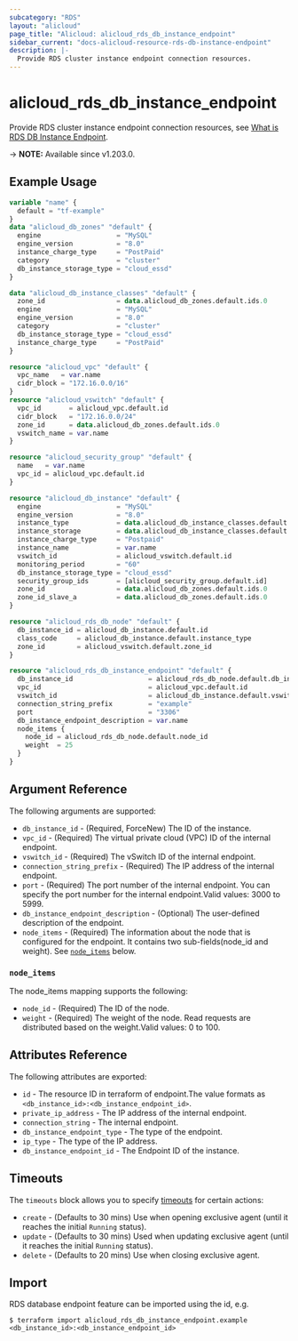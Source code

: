 ```yaml
---
subcategory: "RDS"
layout: "alicloud"
page_title: "Alicloud: alicloud_rds_db_instance_endpoint"
sidebar_current: "docs-alicloud-resource-rds-db-instance-endpoint"
description: |-
  Provide RDS cluster instance endpoint connection resources.
---
```


# alicloud_rds_db_instance_endpoint

Provide RDS cluster instance endpoint connection resources, see [What is RDS DB Instance Endpoint](https://www.alibabacloud.com/help/en/apsaradb-for-rds/latest/api-rds-2014-08-15-createdbinstanceendpoint).

-> **NOTE:** Available since v1.203.0.

## Example Usage

```terraform
variable "name" {
  default = "tf-example"
}
data "alicloud_db_zones" "default" {
  engine                   = "MySQL"
  engine_version           = "8.0"
  instance_charge_type     = "PostPaid"
  category                 = "cluster"
  db_instance_storage_type = "cloud_essd"
}

data "alicloud_db_instance_classes" "default" {
  zone_id                  = data.alicloud_db_zones.default.ids.0
  engine                   = "MySQL"
  engine_version           = "8.0"
  category                 = "cluster"
  db_instance_storage_type = "cloud_essd"
  instance_charge_type     = "PostPaid"
}

resource "alicloud_vpc" "default" {
  vpc_name   = var.name
  cidr_block = "172.16.0.0/16"
}
resource "alicloud_vswitch" "default" {
  vpc_id       = alicloud_vpc.default.id
  cidr_block   = "172.16.0.0/24"
  zone_id      = data.alicloud_db_zones.default.ids.0
  vswitch_name = var.name
}

resource "alicloud_security_group" "default" {
  name   = var.name
  vpc_id = alicloud_vpc.default.id
}

resource "alicloud_db_instance" "default" {
  engine                   = "MySQL"
  engine_version           = "8.0"
  instance_type            = data.alicloud_db_instance_classes.default.instance_classes.0.instance_class
  instance_storage         = data.alicloud_db_instance_classes.default.instance_classes.0.storage_range.min
  instance_charge_type     = "Postpaid"
  instance_name            = var.name
  vswitch_id               = alicloud_vswitch.default.id
  monitoring_period        = "60"
  db_instance_storage_type = "cloud_essd"
  security_group_ids       = [alicloud_security_group.default.id]
  zone_id                  = data.alicloud_db_zones.default.ids.0
  zone_id_slave_a          = data.alicloud_db_zones.default.ids.0
}

resource "alicloud_rds_db_node" "default" {
  db_instance_id = alicloud_db_instance.default.id
  class_code     = alicloud_db_instance.default.instance_type
  zone_id        = alicloud_vswitch.default.zone_id
}

resource "alicloud_rds_db_instance_endpoint" "default" {
  db_instance_id                   = alicloud_rds_db_node.default.db_instance_id
  vpc_id                           = alicloud_vpc.default.id
  vswitch_id                       = alicloud_db_instance.default.vswitch_id
  connection_string_prefix         = "example"
  port                             = "3306"
  db_instance_endpoint_description = var.name
  node_items {
    node_id = alicloud_rds_db_node.default.node_id
    weight  = 25
  }
}
```

## Argument Reference

The following arguments are supported:

* `db_instance_id` - (Required, ForceNew) The ID of the instance.
* `vpc_id` - (Required) The virtual private cloud (VPC) ID of the internal endpoint.
* `vswitch_id` - (Required) The vSwitch ID of the internal endpoint.
* `connection_string_prefix` - (Required) The IP address of the internal endpoint.
* `port` - (Required) The port number of the internal endpoint. You can specify the port number for the internal endpoint.Valid values: 3000 to 5999.
* `db_instance_endpoint_description` - (Optional) The user-defined description of the endpoint.
* `node_items` - (Required) The information about the node that is configured for the endpoint.  It contains two sub-fields(node_id and weight). See [`node_items`](#node_items) below.

### `node_items`

The node_items mapping supports the following:

* `node_id` - (Required) The ID of the node.
* `weight` - (Required) The weight of the node. Read requests are distributed based on the weight.Valid values: 0 to 100.

## Attributes Reference

The following attributes are exported:

* `id` - The resource ID in terraform of endpoint.The value formats as `<db_instance_id>:<db_instance_endpoint_id>`.
* `private_ip_address` - The IP address of the internal endpoint.
* `connection_string` - The internal endpoint.
* `db_instance_endpoint_type` - The type of the endpoint.
* `ip_type` - The type of the IP address.
* `db_instance_endpoint_id` - The Endpoint ID of the instance.

## Timeouts

The `timeouts` block allows you to specify [timeouts](https://www.terraform.io/docs/configuration-0-11/resources.html#timeouts) for certain actions:

* `create` - (Defaults to 30 mins) Use when opening exclusive agent (until it reaches the initial `Running` status).
* `update` - (Defaults to 30 mins) Used when updating exclusive agent (until it reaches the initial `Running` status).
* `delete` - (Defaults to 20 mins) Use when closing exclusive agent.

## Import

RDS database endpoint feature can be imported using the id, e.g.

```shell
$ terraform import alicloud_rds_db_instance_endpoint.example <db_instance_id>:<db_instance_endpoint_id>
```
